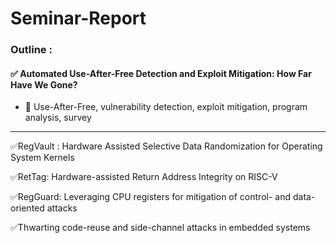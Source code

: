 # Seminar-Report

### Outline : 

#### ✅ Automated Use-After-Free Detection and Exploit Mitigation: How Far Have We Gone?
  - 🔑 Use-After-Free, vulnerability detection, exploit mitigation, program analysis, survey
---

✅RegVault : Hardware Assisted Selective Data Randomization for Operating System Kernels


✅RetTag: Hardware-assisted Return Address Integrity on RISC-V


✅RegGuard: Leveraging CPU registers for mitigation of control- and data-oriented attacks


✅Thwarting code-reuse and side-channel attacks in embedded systems


